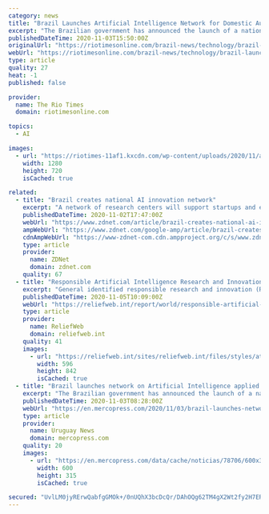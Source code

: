 ```yaml
---
category: news
title: "Brazil Launches Artificial Intelligence Network for Domestic Auto Industry and Agribusiness"
excerpt: "The Brazilian government has announced the launch of a national innovation network focused on artificial intelligence (AI) with the aim of increasing the production capacity and competitiveness of local companies."
publishedDateTime: 2020-11-03T15:50:00Z
originalUrl: "https://riotimesonline.com/brazil-news/technology/brazil-launches-network-on-artificial-intelligence-applied-to-auto-industry-and-agribusiness-sectors/"
webUrl: "https://riotimesonline.com/brazil-news/technology/brazil-launches-network-on-artificial-intelligence-applied-to-auto-industry-and-agribusiness-sectors/"
type: article
quality: 27
heat: -1
published: false

provider:
  name: The Rio Times
  domain: riotimesonline.com

topics:
  - AI

images:
  - url: "https://riotimes-11af1.kxcdn.com/wp-content/uploads/2020/11/ai-autoindustry.jpg"
    width: 1280
    height: 720
    isCached: true

related:
  - title: "Brazil creates national AI innovation network"
    excerpt: "A network of research centers will support startups and established businesses in the development of new products and services based on the technology."
    publishedDateTime: 2020-11-02T17:47:00Z
    webUrl: "https://www.zdnet.com/article/brazil-creates-national-ai-innovation-network/"
    ampWebUrl: "https://www.zdnet.com/google-amp/article/brazil-creates-national-ai-innovation-network/"
    cdnAmpWebUrl: "https://www-zdnet-com.cdn.ampproject.org/c/s/www.zdnet.com/google-amp/article/brazil-creates-national-ai-innovation-network/"
    type: article
    provider:
      name: ZDNet
      domain: zdnet.com
    quality: 67
  - title: "Responsible Artificial Intelligence Research and Innovation for International Peace and Security"
    excerpt: "General identified responsible research and innovation (RRI) in science and technology as an approach for academia, the private sector and governments to work on the mitigation of risks that are posed by new technologies."
    publishedDateTime: 2020-11-05T10:09:00Z
    webUrl: "https://reliefweb.int/report/world/responsible-artificial-intelligence-research-and-innovation-international-peace-and"
    type: article
    provider:
      name: ReliefWeb
      domain: reliefweb.int
    quality: 41
    images:
      - url: "https://reliefweb.int/sites/reliefweb.int/files/styles/attachment-large/public/resources-pdf-previews/1542556-sipri_report_responsible_artificial_intelligence_research_and_innovation_for_international_peace_and_security_2011.png?itok=NeANyBxc"
        width: 596
        height: 842
        isCached: true
  - title: "Brazil launches network on Artificial Intelligence applied to the auto industry and agribusiness sectors"
    excerpt: "The Brazilian government has announced the launch of a national innovation network focused on artificial intelligence (AI) with the aim of increasing the production capacity and competitiveness of local companies."
    publishedDateTime: 2020-11-03T08:28:00Z
    webUrl: "https://en.mercopress.com/2020/11/03/brazil-launches-network-on-artificial-intelligence-applied-to-the-auto-industry-and-agribusiness-sectors"
    type: article
    provider:
      name: Uruguay News
      domain: mercopress.com
    quality: 20
    images:
      - url: "https://en.mercopress.com/data/cache/noticias/78706/600x315/1-ia-brasil.jpg"
        width: 600
        height: 315
        isCached: true

secured: "UvlLM0jyRErwQabfgGMOk+/0nUQhX3bcDcQr/DAhOQg62TM4gX2Wt2fy2H7ER80git9FJhaQ/Uqah3SWbph7e/R4Sv9QMOItapPP5UxcJ9JwU9qRyN395u+BDCHYud+xP3JAQremH0j+hxm7Q3cZyFuTHr5b/H9fnhOmfn5PJ2R335ea3utdbfw5fPMLojX4O8R2vGzlf7xZcjSGpAiDY3CBCZzKgqdJs1Md4sPsbTGqiZtgr4gtO547zPKF6lU4K81fDzbcHGQmflwah15IuYmPT9E2VYDj2bXYJLKGVBvvArGZRXN17aUd+Ez89BIFUxHoBgsp/hYG5xv8sxLhsOSjStCnek6VOr5DaLF5UIc=;cKue+Y3U8gtKkVAlXOX+Pw=="
---
```



